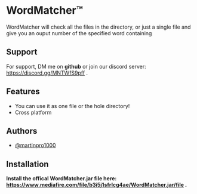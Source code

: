 
# WordMatcher™

WordMatcher will check all the files in the directory, or just a single file and give you an ouput number of the specified word containing



## Support

For support, DM me on __**github**__ or join our discord server:
https://discord.gg/MNTWfS9pff
.


## Features

- You can use it as one file or the hole directory!
- Cross platform


## Authors

- [@martinpro1000](https://www.github.com/martinpro1000)


## Installation

**Install the offical WordMatcher.jar file here: https://www.mediafire.com/file/b3i5j1sfrlcg4ae/WordMatcher.jar/file
.**
